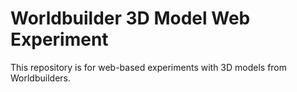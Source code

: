 # Worldbuilder 3D Model Web Experiment

This repository is for web-based experiments with 3D models from Worldbuilders. 